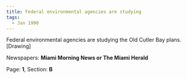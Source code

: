 ```yaml
---  
title: Federal environmental agencies are studying  
tags:  
  - Jan 1990  
---  
```

  
Federal environmental agencies are studying the Old Cutler Bay plans. [Drawing]  
  
Newspapers: **Miami Morning News or The Miami Herald**  
  
Page: **1**, Section: **B** 
